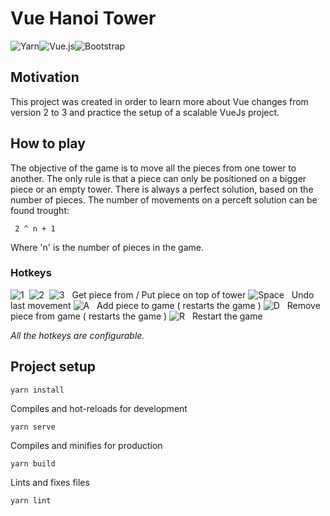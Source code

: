 
# Vue Hanoi Tower
![Yarn](https://img.shields.io/badge/yarn-%232C8EBB.svg?style=for-the-badge&logo=yarn&logoColor=white)![Vue.js](https://img.shields.io/badge/vuejs-%2335495e.svg?style=for-the-badge&logo=vuedotjs&logoColor=%234FC08D)![Bootstrap](https://img.shields.io/badge/bootstrap-%23563D7C.svg?style=for-the-badge&logo=bootstrap&logoColor=white)

## Motivation
This project was created in order to learn more about Vue changes from version 2 to 3 and practice the setup of a scalable VueJs project.

## How to play
The objective of the game is to move all the pieces from one tower to another.
The only rule is that a piece can only be positioned on a bigger piece or an empty tower.
There is always a perfect solution, based on the number of pieces.
The number of movements on a perceft solution can be found trought:
```
 2 ^ n + 1
```
Where 'n' is the number of pieces in the game.

### Hotkeys
![1](https://img.shields.io/badge/%20%20-1-white)&nbsp;&nbsp;![2](https://img.shields.io/badge/%20%20-2-white)&nbsp;&nbsp;![3](https://img.shields.io/badge/%20%20-3-white)  &nbsp; Get piece from / Put piece on top of tower
![Space](https://img.shields.io/badge/%20%20-%20␣%20-white)  &nbsp; Undo last movement
![A](https://img.shields.io/badge/%20%20-A-white) &nbsp; Add piece to game ( restarts the game )
![D](https://img.shields.io/badge/%20%20-D-white) &nbsp; Remove piece from game ( restarts the game )
![R](https://img.shields.io/badge/%20%20-R-white) &nbsp; Restart the game

*All the hotkeys are configurable.*

## Project setup
```
yarn install
```

Compiles and hot-reloads for development
```
yarn serve
```

Compiles and minifies for production
```
yarn build
```

Lints and fixes files
```
yarn lint
```
